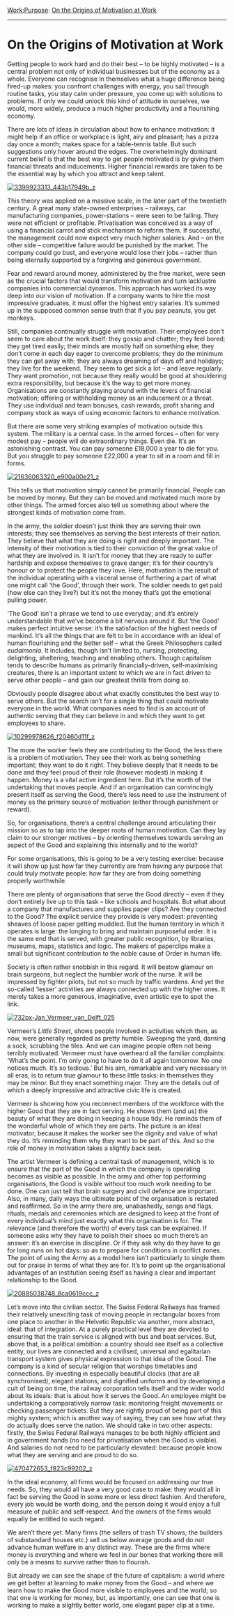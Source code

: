 [Work:](https://www.theschooloflife.com/thebookoflife/category/work/)[Purpose](https://www.theschooloflife.com/thebookoflife/category/work/purpose/): [On the Origins of Motivation at Work](https://www.theschooloflife.com/thebookoflife/the-origin-of-motivation-at-work/)

* * *

# On the Origins of Motivation at Work

Getting people to work hard and do their best – to be highly motivated – is a central problem not only of individual businesses but of the economy as a whole. Everyone can recognise in themselves what a huge difference being fired-up makes: you confront challenges with energy, you sail through routine tasks, you stay calm under pressure, you come up with solutions to problems. If only we could unlock this kind of attitude in ourselves, we would, more widely, produce a much higher productivity and a flourishing economy.

There are lots of ideas in circulation about how to enhance motivation: it might help if an office or workplace is light, airy and pleasant; has a pizza day once a month; makes space for a table-tennis table. But such suggestions only hover around the edges. The overwhelmingly dominant current belief is that the best way to get people motivated is by giving them financial threats and inducements. Higher financial rewards are taken to be the essential way by which you attract and keep talent.

[![3399923313_443b17949b_z](https://www.theschooloflife.com/thebookoflife/wp-content/uploads/2015/01/3399923313_443b17949b_z.jpg)](http://www.thebookoflife.org/wp-content/uploads/2015/01/3399923313_443b17949b_z.jpg)

This theory was applied on a massive scale, in the later part of the twentieth century. A great many state-owned enterprises – railways, car manufacturing companies, power-stations – were seen to be failing. They were not efficient or profitable. Privatisation was conceived as a way of using a financial carrot and stick mechanism to reform them. If successful, the management could now expect very much higher salaries. And – on the other side – competitive failure would be punished by the market. The company could go bust, and everyone would lose their jobs – rather than being eternally supported by a forgiving and generous government.

Fear and reward around money, administered by the free market, were seen as the crucial factors that would transform motivation and turn lacklustre companies into commercial dynamos. This approach has worked its way deep into our vision of motivation. If a company wants to hire the most impressive graduates, it must offer the highest entry salaries. It’s summed up in the supposed common sense truth that if you pay peanuts, you get monkeys.

Still, companies continually struggle with motivation. Their employees don’t seem to care about the work itself: they gossip and chatter; they feel bored; they get tired easily; their minds are mostly half on something else; they don’t come in each day eager to overcome problems; they do the minimum they can get away with; they are always dreaming of days off and holidays; they live for the weekend. They seem to get sick a lot – and leave regularly. They want promotion, not because they really would be good at shouldering extra responsibility, but because it’s the way to get more money. Organisations are constantly playing around with the levers of financial motivation; offering or withholding money as an inducement or a threat. They use individual and team bonuses, cash rewards, profit sharing and company stock as ways of using economic factors to enhance motivation.

But there are some very striking examples of motivation outside this system. The military is a central case. In the armed forces – often for very modest pay – people will do extraordinary things. Even die. It’s an astonishing contrast. You can pay someone £18,000 a year to die for you. But you struggle to pay someone £22,000 a year to sit in a room and fill in forms.

[![21636063320_e900a00e21_z](https://www.theschooloflife.com/thebookoflife/wp-content/uploads/2015/01/21636063320_e900a00e21_z.jpg)](http://www.thebookoflife.org/wp-content/uploads/2015/01/21636063320_e900a00e21_z.jpg)

This tells us that motivation simply cannot be primarily financial. People can be moved by money. But they can be moved and motivated much more by other things. The armed forces also tell us something about where the strongest kinds of motivation come from.

In the army, the soldier doesn’t just think they are serving their own interests; they see themselves as serving the best interests of their nation. They believe that what they are doing is right and deeply important. The intensity of their motivation is tied to their conviction of the great value of what they are involved in. It isn’t for money that they are ready to suffer hardship and expose themselves to grave danger; it’s for their country’s honour or to protect the people they love. Here, motivation is the result of the individual operating with a visceral sense of furthering a part of what one might call ‘the Good’, through their work. The soldier needs to get paid (how else can they live?) but it’s not the money that’s got the emotional pulling power.

‘The Good’ isn’t a phrase we tend to use everyday; and it’s entirely understandable that we’ve become a bit nervous around it. But ‘the Good’ makes perfect intuitive sense: it’s the satisfaction of the highest needs of mankind. It’s all the things that are felt to be in accordance with an ideal of human flourishing and the better self – what the Greek Philosophers called _eudaimonia_. It includes, though isn’t limited to, nursing, protecting, delighting, sheltering, teaching and enabling others. Though capitalism tends to describe humans as primarily financially-driven, self-maximising creatures, there is an important extent to which we are in fact driven to serve other people – and gain our greatest thrills from doing so.

Obviously people disagree about what exactly constitutes the best way to serve others. But the search isn’t for a single thing that could motivate everyone in the world. What companies need to find is an account of authentic serving that they can believe in and which they want to get employees to share.

[![10299978626_f20460d11f_z](https://www.theschooloflife.com/thebookoflife/wp-content/uploads/2015/01/10299978626_f20460d11f_z.jpg)](http://www.thebookoflife.org/wp-content/uploads/2015/01/10299978626_f20460d11f_z.jpg)

The more the worker feels they are contributing to the Good, the less there is a problem of motivation. They see their work as being something important; they want to do it right. They believe deeply that it needs to be done and they feel proud of their role (however modest) in making it happen. Money is a vital active ingredient here. But it’s the worth of the undertaking that moves people. And if an organisation can convincingly present itself as serving the Good, there’s less need to use the instrument of money as the primary source of motivation (either through punishment or reward).

So, for organisations, there’s a central challenge around articulating their mission so as to tap into the deeper roots of human motivation. Can they lay claim to our stronger motives – by orienting themselves towards serving an aspect of the Good and explaining this internally and to the world?

For some organisations, this is going to be a very testing exercise: because it will show up just how far they currently are from having any purpose that could truly motivate people: how far they are from doing something properly worthwhile.

There are plenty of organisations that serve the Good directly – even if they don’t entirely live up to this task – like schools and hospitals. But what about a company that manufactures and supplies paper clips? Are they connected to the Good? The explicit service they provide is very modest: preventing sheaves of loose paper getting muddled. But the human territory in which it operates is large: the longing to bring and maintain purposeful order. It is the same end that is served, with greater public recognition, by libraries, museums, maps, statistics and logic. The makers of paperclips make a small but significant contribution to the noble cause of Order in human life.

Society is often rather snobbish in this regard. It will bestow glamour on brain surgeons, but neglect the humbler work of the nurse. It will be impressed by fighter pilots, but not so much by traffic wardens. And yet the so-called ‘lesser’ activities are always connected up with the higher ones. It merely takes a more generous, imaginative, even artistic eye to spot the link.

[![732px-Jan_Vermeer_van_Delft_025](https://www.theschooloflife.com/thebookoflife/wp-content/uploads/2015/01/732px-Jan_Vermeer_van_Delft_025.jpg)](http://www.thebookoflife.org/wp-content/uploads/2015/01/732px-Jan_Vermeer_van_Delft_025.jpg)

Vermeer’s _Little Street_, shows people involved in activities which then, as now, were generally regarded as pretty humble. Sweeping the yard, darning a sock, scrubbing the tiles. And we can imagine people often not being terribly motivated. Vermeer must have overheard all the familiar complaints: ‘What’s the point. I’m only going to have to do it all again tomorrow. No one notices much. It’s so tedious.’ But his aim, remarkable and very necessary in all eras, is to return true glamour to these little tasks: in themselves they may be minor. But they enact something major. They are the details out of which a deeply impressive and attractive civic life is created.

Vermeer is showing how you reconnect members of the workforce with the higher Good that they are in fact serving. He shows them (and us) the beauty of what they are doing in keeping a house tidy. He reminds them of the wonderful whole of which they are parts. The picture is an ideal motivator, because it makes the worker see the dignity and value of what they do. It’s reminding them why they want to be part of this. And so the role of money in motivation takes a slightly back seat.

The artist Vermeer is defining a central task of management, which is to ensure that the part of the Good in which the company is operating becomes as visible as possible. In the army and other top performing organisations, the Good is visible without too much work needing to be done. One can just tell that brain surgery and civil defence are important. Also, in many, daily ways the ultimate point of the organisation is restated and reaffirmed. So in the army there are, unabashedly, songs and flags, rituals, medals and ceremonies which are designed to keep at the front of every individual’s mind just exactly what this organisation is for. The relevance (and therefore the worth) of every task can be explained. If someone asks why they have to polish their shoes so much there’s an answer: it’s an exercise in discipline. Or if they ask why do they have to go for long runs on hot days: so as to prepare for conditions in conflict zones. The point of using the Army as a model here isn’t particularly to single them out for praise in terms of what they are for. It’s to point up the organisational advantages of an institution&nbsp;seeing itself as having a clear and important relationship to the Good.

[![20885038748_8ca0619ccc_z](https://www.theschooloflife.com/thebookoflife/wp-content/uploads/2015/01/20885038748_8ca0619ccc_z.jpg)](http://www.thebookoflife.org/wp-content/uploads/2015/01/20885038748_8ca0619ccc_z.jpg)

Let’s move into the civilian sector. The Swiss Federal Railways has framed their relatively unexciting task of moving people in rectangular boxes from one place to another in the Helvetic Republic via another, more abstract, ideal: that of integration. At a purely practical level they are devoted to ensuring that the train service is aligned with bus and boat services. But, above that, is a political ambition: a country should see itself as a collective entity, our lives are connected and a civilised, universal and egalitarian transport system gives physical expression to that idea of the Good. The company is a kind of secular religion that worships timetables and connections. By investing in especially beautiful clocks (that are all synchronised), elegant stations, and dignified uniforms and by developing a cult of being on time, the railway corporation tells itself and the wider world about its ideals: that is about how it serves the Good. An employee might be undertaking a comparatively narrow task: monitoring freight movements or checking passenger tickets. But they are rightly proud of being part of this mighty system; which is another way of saying, they can see how what they do actually does serve the nation. We should take in two other aspects: firstly, the Swiss Federal Railways manages to be both highly efficient and in government hands (no need for privatisation when the Good is visible). And salaries do not need to be particularly elevated: because people know what they are serving and are proud to do so.

[![470472653_f823c99202_z](https://www.theschooloflife.com/thebookoflife/wp-content/uploads/2015/01/470472653_f823c99202_z.jpg)](http://www.thebookoflife.org/wp-content/uploads/2015/01/470472653_f823c99202_z.jpg)

In the ideal economy, all firms would be focused on addressing our true needs. So, they would all have a very good case to make: they would all in fact be serving the Good in some more or less direct fashion. And therefore, every job would be worth doing, and the person doing it would enjoy a full measure of public and self-respect. And the owners of the firms would equally be entitled to such regard.

We aren’t there yet. Many firms (the sellers of trash TV shows; the builders of substandard houses etc.) sell us below average goods and do not advance human welfare in any distinct way. These are the firms where money is everything and where we feel in our bones that working there will only be a means to survive rather than to flourish.

But already we can see the shape of the future of capitalism: a world where we get better at learning to make money from the Good – and where we learn how to make the Good more visible to employees and the world; so that one is working for money, but, as importantly, one can see that one is working to make a slightly better world, one elegant paper clip at a time.
